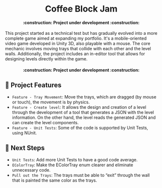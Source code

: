 <h1 align="center"> Coffee Block Jam </h1>
<h4 align="center">
:construction: Project under development :construction:
</h4>

This project started as a technical test but has gradually evolved into a more complete game aimed at expanding my portfolio. 
It's a mobile-oriented video game developed in Unity 3D, also playable with a mouse. The core mechanic involves moving trays 
that collide with each other and the level walls. Additionally, the project includes an in-editor tool that allows for designing 
levels directly within the game.

<h4 align="center">
:construction: Project under development :construction:
</h4>

## :hammer: Project Features

- `Feature - Tray Movement`: Move the trays, which are dragged (by mouse or touch), the movement is by physics.
- `Feature - Create level`: It allows the design and creation of a level through the development of a tool that generates a JSON
  with the level information. On the other hand, the level reads the generated JSON and can create the level components.
- `Feature - Unit Tests`: Some of the code is supported by Unit Tests, using NUnit.

## :construction_worker: Next Steps

- `Unit Tests`: Add more Unit Tests to have a good code average.
- `EColorTray`: Make the EColorTray enum clearer and eliminate unnecessary code.
- `Pull out the Trays`: The trays must be able to “exit” through the wall that is painted the same color as the trays.
